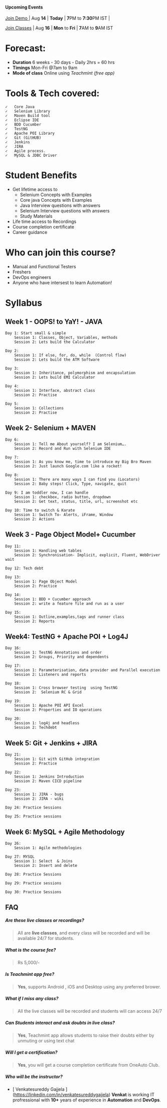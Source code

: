 #### **Upcoming Events**

[Join Demo    ](https://www.teachmint.com/enroll/954136472/607191325da510ab4d7ebe88) | Aug **14** | **Today** | **7**PM to    **7:30**PM IST |

[Join Classes](https://www.teachmint.com/enroll/220278755/607191325da510ab4d7ebe88) | Aug **16** | **Mon** to     **Fri** | **7**AM to **9**AM IST 

# Forecast: 
- **Duration** 6 weeks - 30 days - Daily 2hrs = 60 hrs
- **Timings** Mon-Fri @7am to 9am
- **Mode of class** Online using *Teachmint (free app)*

# Tools & Tech covered: 
	✓	Core Java
	✓	Selenium Library
	✓	Maven Build tool
	✓	Eclipse IDE
	✓	BDD Cucumber
	✓	TestNG
	✓	Apache POI Library
	✓	Git (GitHUB)
	✓	Jenkins
	✓	JIRA 
	✓	Agile process.
	✓	MySQL & JDBC Driver



# Student Benefits
- Get lifetime access to 
	* Selenium Concepts with Examples
	* Core java Concepts with Examples
	* Java Interview questions with answers
	* Selenium Interview questions with answers
	* Study Materials
- Life time access to Recordings
- Course completion certificate
- Career guidance 

# Who can join this course?
- Manual and Functional Testers
- Freshers
- DevOps engineers
- Anyone who have intersest to learn Automation!


# Syllabus
## Week 1 - OOPS! to YaY! - JAVA

	Day 1: Start small & simple
		Session 1: Classes, Object, Variables, methods
		Session 2: Lets build the Calculator

	Day 2: 
		Session 1: If else, for, do, while  (Control flow)
		Session 2: Lets build the ATM Software

	Day 3: 
		Session 1: Inheritance, polymorphism and encapsulation
		Session 2: Lets build EMI Calculator

	Day 4: 
		Session 1: Interface, abstract class
		Session 2: Practise

	Day 5: 
		Session 1: Collections
		Session 2: Practise

## Week 2- Selenium + MAVEN

	Day 6: 
		Session 1: Tell me About yourself? I am Selenium….
		Session 2: Record and Run with Selenium IDE

	Day 7: 
		Session 1: As you know me, time to introduce my Big Bro Maven
		Session 2: Just launch Google.com like a rocket!

	Day 8: 
		Session 1: There are many ways I can find you (Locators)
		Session 2: Baby steps! Click, Type, navigate, quit

	Day 9: I am toddler now, I can handle 
		Session 1: checkbox, radio button, dropdown
		Session 2: Get text, status, title, url, screenshot etc

	Day 10: Time to switch & Karate
		Session 1: Switch To- Alerts, iFrame, Window
		Session 2: Actions

## Week 3 - Page Object Model+ Cucumber

	Day 11: 
		Session 1: Handling web tables
		Session 2: Synchronisation- Implicit, explicit, Fluent, WebDriver wait

	Day 12: Tech debt

	Day 13: 
		Session 1: Page Object Model
		Session 2: Practice

	Day 14:
		Session 1: BDD + Cucumber approach
		Session 2: write a feature file and run as a user

	Day 15:
		Session 1: Outline,examples,tags and runner class
		Session 2: Reports 

## Week4: TestNG + Apache POI + Log4J

	Day 16: 
		Session 1: TestNG Annotations and order
		Session 2: Groups, Priority and dependents

	Day 17: 
		Session 1: Parameterisation, data provider and Parallel execution
		Session 2: Listeners and reports

	Day 18:
		Session 1: Cross browser testing  using TestNG
		Session 2:  Selenium RC & Grid

	Day 19:
		Session 1: Apache POI API Excel
		Session 2: Properties and IO operations

	Day 20: 
		Session 1: log4j and headless 
		Session 2: Techdebt

## Week 5: Git + Jenkins + JIRA

	Day 21:
		Session 1: Git with GitHub integration
		Session 2: Practice

	Day 22: 
		Session 1: Jenkins Introduction
		Session 2: Maven CICD pipeline

	Day 23:
		Session 1: JIRA - bugs
		Session 2: JIRA - wiki

	Day 24: Practice Sessions
		
	Day 25: Practice sessions

## Week 6: MySQL + Agile Methodology

	Day 26:
		Session 1: Agile methodologies

	Day 27: MYSQL
		Session 1: Select  & Joins
		Session 2: Insert and delete
	
	Day 28: Practice Sessions
		
	Day 29: Practice sessions
	
	Day 30: Practice Sessions
		
	
## FAQ

##### Are these live classes or recordings? #####
> All are **live classes**, and every class will be recorded and will be available 24/7 for students.

##### What is the course fee? #####
> Rs 5,000/-

##### Is Teachmint app free? #####
> **Yes**, supports Android , iOS and Desktop using any preferred brower.

##### What if I miss any class? #####
> All the live classes will be recorded and students will can access 24/7

##### Can Students interact and ask doubts in live class? #####
> **Yes**, Teachmint app allows students to raise their doubts either by unmuting or using text chat

##### Will I get a certification? #####
> **Yes**, you will get a course completion certificate from OneAuto Club.

##### Who will be the instructor? #####
- [ Venkatesureddy Gajjela ] (https://linkedin.com/in/venkatesureddygajjela) **Venkat** is working IT profressional with **10+** years of experience in **Automation** and **DevOps**.



